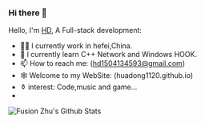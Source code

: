 ### Hi there 👋

Hello, I'm [HD](https://www.upwork.com/fl/huanqingzhu), A Full-stack development:

- 👨‍💼 I currently work in hefei,China.
- 🏴󠁧󠁢󠁥 I currently learn C++ Network and Windows HOOK. 
- 📫 How to reach me: (hd1504134593@gmail.com)
- 🕸️ Welcome to my WebSite: (huadong1120.github.io)
- ⚱️ interest: Code,music and game...
- 
<!--
- 👯 I’m looking to collaborate on ...
- 🤔 I’m looking for help with ...
-  Ask me about ...

- 😄 Pronouns: ...
- ⚡ Fun fact: ...
-->
![Fusion Zhu's Github Stats](https://github-readme-stats.vercel.app/api?username=HuaDong1120&show_icons=true&title_color=fff&icon_color=79ff97&text_color=9f9f9f&bg_color=151515)
